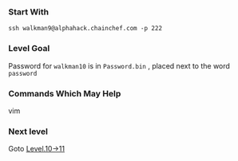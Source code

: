 ### Start With
`ssh walkman9@alphahack.chainchef.com -p 222`   

### Level Goal
Password for `walkman10` is in `Password.bin` , placed next to the word `password`

### Commands Which May Help
vim

### Next level
Goto [Level.10->11](/Levels/Level.10->11.md)
